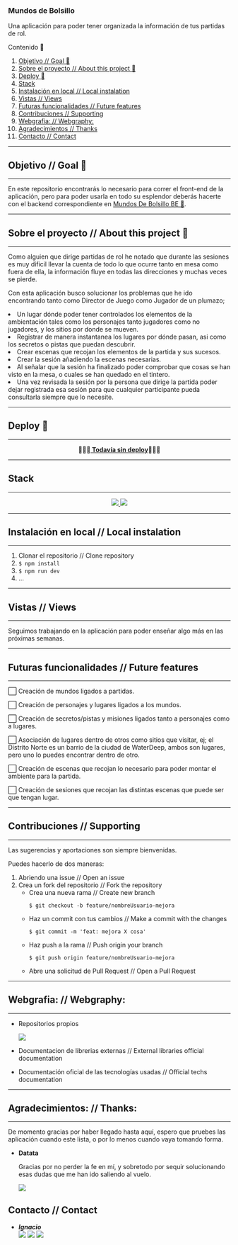 ### Mundos de Bolsillo

Una aplicación para poder tener organizada la información de tus partidas de rol.

  <summary>Contenido 📝</summary>
  <ol>
    <li><a href="#objetivo-🎯">Objetivo // Goal 🎯</a></li>
    <li><a href="#sobre-el-proyecto-🔎">Sobre el proyecto // About this project 🔎</a></li>
    <li><a href="#deploy-🚀">Deploy 🚀</a></li>
    <li><a href="#stack">Stack</a></li>
    <li><a href="#instalación-en-local">Instalación en local // Local instalation</a></li>
    <li><a href="#vistas">Vistas // Views</a></li>
    <li><a href="#futuras-funcionalidades">Futuras funcionalidades // Future features</a></li>
    <li><a href="#contribuciones">Contribuciones // Supporting</a></li>
    <li><a href="#webgrafia">Webgrafia: // Webgraphy:</a></li>
    <li><a href="#agradecimientos">Agradecimientos // Thanks</a></li>
    <li><a href="#contacto">Contacto // Contact</a></li>
  </ol>
</details>

---

## Objetivo // Goal 🎯
---
En este repositorio encontrarás lo necesario para correr el front-end de la aplicación, pero para poder usarla en todo su esplendor deberás hacerte con el backend correspondiente en <a href="https://github.com/IgnacioFurio/Mundos_De_Bolsillo-BE">Mundos De Bolsillo BE 🎯</a>.


---
## Sobre el proyecto // About this project 🔎
---
Como alguien que dirige partidas de rol he notado que durante las sesiones es muy dificil llevar la cuenta de todo lo que ocurre tanto en mesa como fuera de ella, la información fluye en todas las direcciones y muchas veces se pierde. 

Con esta aplicación busco solucionar los problemas que he ido encontrando tanto como Director de Juego como Jugador de un plumazo;

<li>Un lugar dónde poder tener controlados los elementos de la ambientación tales como los personajes tanto jugadores como no jugadores, y los sitios por donde se mueven.</li>
<li>Registrar de manera instantanea los lugares por dónde pasan, asi como los secretos o pistas que puedan descubrir.</li>
<li>Crear escenas que recojan los elementos de la partida y sus sucesos.</li>
<li>Crear la sesión añadiendo la escenas necesarias.</li>
<li>Al señalar que la sesión ha finalizado poder comprobar que cosas se han visto en la mesa, o cuales se han quedado en el tintero.</li>
<li>Una vez revisada la sesión por la persona que dirige la partida poder dejar registrada esa sesión para que cualquier participante pueda consultarla siempre que lo necesite.</li>


  ---
## Deploy 🚀
---
<div align="center">
    🚀🚀🚀<a href=""><strong> Todavía sin deploy</strong></a>🚀🚀🚀
</div>

---
## Stack
---
<div align="center">
<a href="https://www.reactjs.com/">
    <img src= "https://img.shields.io/badge/React-20232A?style=for-the-badge&logo=react&logoColor=61DAFB"/>
</a>
<a href="https://developer.mozilla.org/es/docs/Web/JavaScript">
    <img src= "https://img.shields.io/badge/javascipt-EFD81D?style=for-the-badge&logo=javascript&logoColor=black"/>
</a>
 </div>

---
## Instalación en local // Local instalation
---
1. Clonar el repositorio // Clone repository
2. ` $ npm install `
3. ``` $ npm run dev ```
4. ...

---
## Vistas // Views
---

Seguimos trabajando en la aplicación para poder enseñar algo más en las próximas semanas.

---
## Futuras funcionalidades // Future features
---

⬜ Creación de mundos ligados a partidas.

⬜ Creación de personajes y lugares ligados a los mundos.

⬜ Creación de secretos/pistas y misiones ligados tanto a personajes como a lugares.

⬜ Asociación de lugares dentro de otros como sitios que visitar, ej; el Distrito Norte es un barrio de la ciudad de WaterDeep, ambos son lugares, pero uno lo puedes encontrar dentro de otro.

⬜ Creación de escenas que recojan lo necesario para poder montar el ambiente para la partida.

⬜ Creación de sesiones que recojan las distintas escenas que puede ser que tengan lugar.

---
## Contribuciones // Supporting
---

Las sugerencias y aportaciones son siempre bienvenidas.

Puedes hacerlo de dos maneras:

1. Abriendo una issue // Open an issue
2. Crea un fork del repositorio // Fork the repository
    - Crea una nueva rama  // Create new branch
        ```
        $ git checkout -b feature/nombreUsuario-mejora
        ```
    - Haz un commit con tus cambios // Make a commit with the changes
        ```
        $ git commit -m 'feat: mejora X cosa'
        ```
    - Haz push a la rama // Push origin your branch
        ```
        $ git push origin feature/nombreUsuario-mejora
        ```
    - Abre una solicitud de Pull Request // Open a Pull Request

---
## Webgrafia: // Webgraphy:
---

- Repositorios propios

  <a href="https://github.com/IgnacioFurio" target="_blank"><img src="https://img.shields.io/badge/github-24292F?style=for-the-badge&logo=github&logoColor=white" target="_blank"></a>
- Documentacion de librerias externas // External libraries official documentation
- Documentación oficial de las tecnologías usadas // Official techs documentation

---
## Agradecimientos: // Thanks:
---

De momento gracias por haber llegado hasta aquí, espero que pruebes las aplicación cuando este lista, o por lo menos cuando vaya tomando forma.


- **Datata**
  
  Gracias por no perder la fe en mí, y sobretodo por sequir solucionando esas dudas que me han ido saliendo al vuelo.

  <a href="https://github.com/datata" target="_blank"><img src="https://img.shields.io/badge/github-24292F?style=for-the-badge&logo=github&logoColor=white" target="_blank"></a> 





## Contacto // Contact

- ***Ignacio***  
<a href="https://www.github.com/userGithub/" target="_blank"><img src="https://img.shields.io/badge/github-24292F?style=for-the-badge&logo=github&logoColor=green" target="_blank"></a> 
<a href = "mailto:bichoifj@gmail.com"><img src="https://img.shields.io/badge/Gmail-C6362C?style=for-the-badge&logo=gmail&logoColor=white" target="_blank"></a>
<a href="https://www.linkedin.com/in/ignacio-furi%C3%B3-0a9010233/" target="_blank"><img src="https://img.shields.io/badge/-LinkedIn-%230077B5?style=for-the-badge&logo=linkedin&logoColor=white" target="_blank"></a> 
</p>